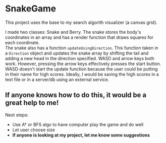 # SnakeGame

This project uses the base to my search algorith visualizer (a canvas grid).

I made two classes: Snake and Berry.  The snake stores the body's coordinates in an array and has a render function that draws squares for each coordinate.  
The snake also has a function `updateUsingDirection`.  This function taken in a `Direction` object and updates the snake array by shifting the tail and adding a new head in the direction specified.  WASD and arrow keys both work.  However, pressing the arrow keys effectively presses the start button.  WASD doesn't start the update function because the user could be putting in their name for high scores.
Ideally, I would be saving the high scores in a text file or in a server/db using an external service.  
## If anyone knows how to do this, it would be a great help to me! 

Next steps:

- Use A* or BFS algo to have computer play the game and do well
- Let user choose size
- **If anyone is looking at my project, let me know some suggestions**
